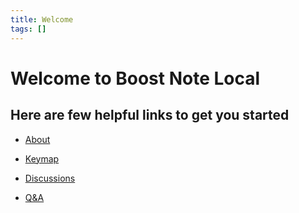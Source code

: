 ```yaml
---
title: Welcome
tags: []
---
```


# Welcome to Boost Note Local

## Here are few helpful links to get you started

- [About](https://github.com/BoostIO/BoostNote.next-local/wiki/About)

- [Keymap](https://github.com/BoostIO/BoostNote.next-local/wiki/Keyboard-Shortcuts)

- [Discussions](https://github.com/BoostIO/BoostNote.next-local/discussions)

- [Q&A](https://github.com/BoostIO/BoostNote.next-local/discussions/categories/q-a)
